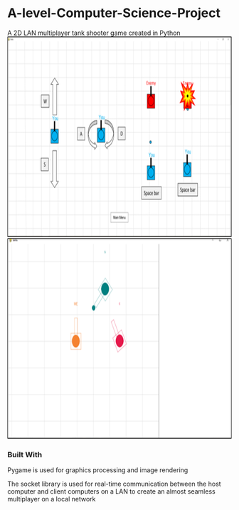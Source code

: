 # A-level-Computer-Science-Project
A 2D LAN multiplayer tank shooter game created in Python
<img src="images/Pic1.png" alt="tutorial" width="800" height="450">
<img src="images/Pic2.png" alt="game" width="800" height="450">

### Built With
Pygame is used for graphics processing and image rendering

The socket library is used for real-time communication between the host computer and client computers on a LAN to create an almost seamless multiplayer on a local network
